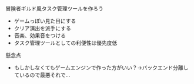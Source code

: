 冒険者ギルド風タスク管理ツールを作ろう

- ゲームっぽい見た目にする
- クリア演出を派手にする
- 音楽、効果音をつける
- タスク管理ツールとしての利便性は優先度低

懸念点

- もしかしなくてもゲームエンジンで作った方がいい？→バックエンド分離しているので最悪それで…